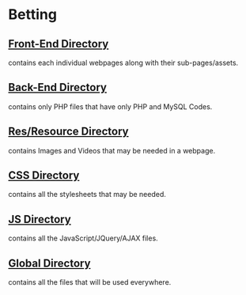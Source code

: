 # Betting
## [Front-End Directory](https://www.github.com/akhileshboodhun/Betting/tree/Aks/frontend)
contains each individual webpages along with their sub-pages/assets.
## [Back-End Directory](https://www.github.com/akhileshboodhun/Betting/tree/Aks/frontend)
contains only PHP files that have only PHP and MySQL Codes.
## [Res/Resource Directory](https://www.github.com/akhileshboodhun/Betting/tree/Aks/frontend)
contains Images and Videos that may be needed in a webpage.
## [CSS Directory](https://www.github.com/akhileshboodhun/Betting/tree/Aks/frontend)
contains all the stylesheets that may be needed.
## [JS Directory](https://www.github.com/akhileshboodhun/Betting/tree/Aks/frontend)
contains all the JavaScript/JQuery/AJAX files.
## [Global Directory](https://www.github.com/akhileshboodhun/Betting/tree/Aks/frontend)
contains all the files that will be used everywhere.
